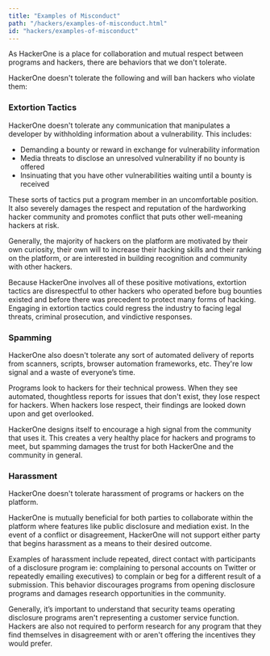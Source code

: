 ```yaml
---
title: "Examples of Misconduct"
path: "/hackers/examples-of-misconduct.html"
id: "hackers/examples-of-misconduct"
---
```


As HackerOne is a place for collaboration and mutual respect between programs and hackers, there are behaviors that we don't tolerate.

HackerOne doesn't tolerate the following and will ban hackers who violate them:

### Extortion Tactics
HackerOne doesn't tolerate any communication that manipulates a developer by withholding information about a vulnerability. This includes:
* Demanding a bounty or reward in exchange for vulnerability information
* Media threats to disclose an unresolved vulnerability if no bounty is offered
* Insinuating that you have other vulnerabilities waiting until a bounty is received

These sorts of tactics put a program member in an uncomfortable position. It also severely damages the respect and reputation of the hardworking hacker community and promotes conflict that puts other well-meaning hackers at risk.

Generally, the majority of hackers on the platform are motivated by their own curiosity, their own will to increase their hacking skills and their ranking on the platform, or are interested in building recognition and community with other hackers.

Because HackerOne involves all of these positive motivations, extortion tactics are disrespectful to other hackers who operated before bug bounties existed and before there was precedent to protect many forms of hacking. Engaging in extortion tactics could regress the industry to facing legal threats, criminal prosecution, and vindictive responses.

### Spamming
HackerOne also doesn't tolerate any sort of automated delivery of reports from scanners, scripts, browser automation frameworks, etc. They're low signal and a waste of everyone’s time.

Programs look to hackers for their technical prowess. When they see automated, thoughtless reports for issues that don't exist, they lose respect for hackers. When hackers lose respect, their findings are looked down upon and get overlooked.

HackerOne designs itself to encourage a high signal from the community that uses it. This creates a very healthy place for hackers and programs to meet, but spamming damages the trust for both HackerOne and the community in general.

### Harassment
HackerOne doesn't tolerate harassment of programs or hackers on the platform.

HackerOne is mutually beneficial for both parties to collaborate within the platform where features like public disclosure and mediation exist. In the event of a conflict or disagreement, HackerOne will not support either party that begins harassment as a means to their desired outcome.

Examples of harassment include repeated, direct contact with participants of a disclosure program ie: complaining to personal accounts on Twitter or repeatedly emailing executives) to complain or beg for a different result of a submission. This behavior discourages programs from opening disclosure programs and damages research opportunities in the community.

Generally, it’s important to understand that security teams operating disclosure programs aren't representing a customer service function. Hackers are also not required to perform research for any program that they find themselves in disagreement with or aren't offering the incentives they would prefer.
